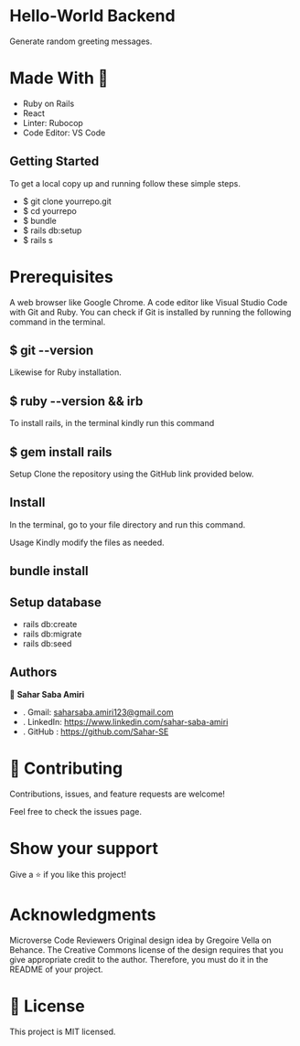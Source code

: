 # Hello-World Backend
Generate random greeting messages.


# Made With 🔖
 - Ruby on Rails
 - React
- Linter: Rubocop
- Code Editor: VS Code
## Getting Started
To get a local copy up and running follow these simple steps.
- $ git clone yourrepo.git
- $ cd yourrepo
- $ bundle
- $ rails db:setup
- $ rails s

# Prerequisites
 A web browser like Google Chrome.
 A code editor like Visual Studio Code with Git and Ruby.
You can check if Git is installed by running the following command in the terminal.

## $ git --version
Likewise for Ruby installation.

## $ ruby --version && irb
To install rails, in the terminal kindly run this command

## $ gem install rails
 Setup
Clone the repository using the GitHub link provided below.

## Install
In the terminal, go to your file directory and run this command.

Usage
Kindly modify the files as needed.

## bundle install

## Setup database
- rails db:create
- rails db:migrate
- rails db:seed

## Authors
👤 **Sahar Saba Amiri**
- . Gmail: saharsaba.amiri123@gmail.com
- . LinkedIn: https://www.linkedin.com/sahar-saba-amiri
- . GitHub : https://github.com/Sahar-SE

# 🤝 Contributing
Contributions, issues, and feature requests are welcome!

Feel free to check the issues page.

# Show your support
Give a ⭐️ if you like this project!

# Acknowledgments
Microverse
Code Reviewers
Original design idea by Gregoire Vella on Behance.
The Creative Commons license of the design requires that you give appropriate credit to the author. Therefore, you must do it in the README of your project.

# 📝 License
This project is MIT licensed.